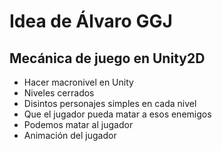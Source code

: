# Idea de Álvaro GGJ

## Mecánica de juego en Unity2D

- Hacer macronivel en Unity
- Niveles cerrados
- Disintos personajes simples en cada nivel
- Que el jugador pueda matar a esos enemigos
- Podemos matar al jugador
- Animación del jugador